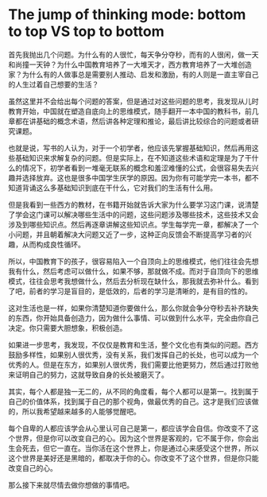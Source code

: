# The jump of thinking mode: bottom to top VS top to bottom

首先我抛出几个问题。为什么有的人很忙，每天争分夺秒，而有的人很闲，做一天和尚撞一天钟？为什么中国教育培养了一大堆天才，西方教育培养了一大堆创造家？为什么有的人做事总是需要别人推动、启发和激励，有的人则是一直主宰自己的人生过着自己想要的生活？

虽然这里并不会给出每个问题的答案，但是通过对这些问题的思考，我发现从儿时教育开始，中国就在塑造自底向上的思维模式，随手翻开一本中国的教科书，前几章都在讲基础的概念术语，然后讲各种定理和推论，最后讲比较综合的问题或者研究课题。

也就是说，写书的人认为，对于一个初学者，他应该先掌握基础知识，然后再用这些基础知识来求解复杂的问题。但是实际上，在不知道这些术语和定理是为了干什么的情况下，初学者看到一堆毫无联系的概念和羞涩难懂的公式，会很容易失去兴趣并选择放弃。这也是很多中国学生厌学的原因。因为你有可能学完一本书，都不知道背诵这么多基础知识到底在干什么，它对我们的生活有什么用。

但是我看到一些西方的教材，在书籍开始就告诉大家为什么要学习这门课，说清楚了学会这门课可以解决哪些生活中的问题，这些问题涉及哪些技术，这些技术又会涉及到哪些知识点。然后再逐章讲解这些知识点。学生每学完一章，都解决了一个小问题，并且朝着解决大问题又近了一步，这种正向反馈会不断提高学习者的兴趣，从而构成良性循环。

所以，中国教育下的孩子，很容易陷入一个自顶向上的思维模式，他们往往会先想我有什么，然后考虑可以做什么，如果不够，那就做不成。而对于自顶向下的思维模式，往往会思考我想做什么，然后去分析现在缺什么，那我就去弥补什么。看到了吧，前者的学习是盲目的，是低效的，后者的学习是清晰的，是有目的性的。

这对生活也是一样，如果你清楚知道你要做什么，那么你就会争分夺秒去补齐缺失的东西，你开始具备创造力，因为做什么事情、可以做到什么水平，完全由你自己决定。你只需要大胆想象，积极创造。

如果进一步思考，我发现，不仅仅是教育和生活，整个文化也有类似的问题。西方鼓励多样性，如果别人很优秀，没有关系，我们发挥自己的长处，也可以成为一个优秀的人。但是在东方，如果别人很优秀，我们需要比他更努力，然后通过打败他来证明自己的努力，这就导致自身的长处被磨灭了。

其实，每个人都是独一无二的，从不同的角度看，每个人都可以是第一。找到属于自己的价值体系，找到属于自己的那个视角，做最优秀的自己。这才是我们应该做的，所以我希望越来越多的人能够觉醒吧。

每个自卑的人都应该学会从心里认可自己是第一，都应该学会自信。你改变不了这个世界，但是你可以改变自己的心。因为这个世界是客观的，它不属于你，你会出生会死去，但它一直在。当你活在这个世界上，你是通过心来感受这个世界，所以这个世界是美好还是黑暗的，都取决于你的心。你改变不了这个世界，但是你只能改变自己的心。

那么接下来就尽情去做你想做的事情吧。